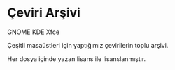 # Çeviri Arşivi

GNOME
KDE
Xfce

Çeşitli masaüstleri için yaptığımız çevirilerin toplu arşivi.

Her dosya içinde yazan lisans ile lisanslanmıştır.

